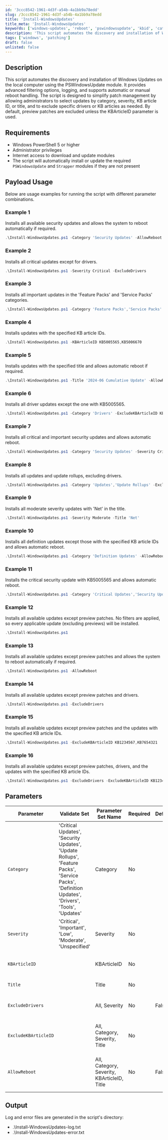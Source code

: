 ```yaml
---
id: '3ccc8542-1961-4d3f-a54b-4a1bb9a78edd'
slug: /3ccc8542-1961-4d3f-a54b-4a1bb9a78edd
title: 'Install-WindowsUpdates'
title_meta: 'Install-WindowsUpdates'
keywords: ['windows-updates', 'reboot', 'pswindowsupdate', 'kbid', 'category', 'severity', 'drivers']
description: 'This script automates the discovery and installation of Windows Updates on the local computer using the PSWindowsUpdate module. It provides advanced filtering options, logging, and supports automatic or manual reboot handling. The script is designed to simplify patch management by allowing administrators to select updates by category, severity, KB article ID, or title, and to exclude specific drivers or KB articles as needed. By default, preview patches are excluded unless the KBArticleID parameter is used.'
tags: ['windows', 'patching']
draft: false
unlisted: false
---
```


## Description

This script automates the discovery and installation of Windows Updates on the local computer using the PSWindowsUpdate module. It provides advanced filtering options, logging, and supports automatic or manual reboot handling. The script is designed to simplify patch management by allowing administrators to select updates by category, severity, KB article ID, or title, and to exclude specific drivers or KB articles as needed. By default, preview patches are excluded unless the KBArticleID parameter is used.

## Requirements

- Windows PowerShell 5 or higher
- Administrator privileges
- Internet access to download and update modules
- The script will automatically install or update the required `PSWindowsUpdate` and `Strapper` modules if they are not present

## Payload Usage

Below are usage examples for running the script with different parameter combinations.

### Example 1

Installs all available security updates and allows the system to reboot automatically if required.

```powershell
.\Install-WindowsUpdates.ps1 -Category 'Security Updates' -AllowReboot
```

### Example 2

Installs all critical updates except for drivers.

```powershell
.\Install-WindowsUpdates.ps1 -Severity Critical -ExcludeDrivers
```

### Example 3

Installs all important updates in the 'Feature Packs' and 'Service Packs' categories.

```powershell
.\Install-WindowsUpdates.ps1 -Category 'Feature Packs','Service Packs' -Severity Important
```

### Example 4

Installs updates with the specified KB article IDs.

```powershell
.\Install-WindowsUpdates.ps1 -KBArticleID KB5005565,KB5006670
```

### Example 5

Installs updates with the specified title and allows automatic reboot if required.

```powershell
.\Install-WindowsUpdates.ps1 -Title '2024-06 Cumulative Update' -AllowReboot
```

### Example 6

Installs all driver updates except the one with KB5005565.

```powershell
.\Install-WindowsUpdates.ps1 -Category 'Drivers' -ExcludeKBArticleID KB5005565
```

### Example 7

Installs all critical and important security updates and allows automatic reboot.

```powershell
.\Install-WindowsUpdates.ps1 -Category 'Security Updates' -Severity Critical,Important -AllowReboot
```

### Example 8

Installs all updates and update rollups, excluding drivers.

```powershell
.\Install-WindowsUpdates.ps1 -Category 'Updates','Update Rollups' -ExcludeDrivers
```

### Example 9

Installs all moderate severity updates with 'Net' in the title.

```powershell
.\Install-WindowsUpdates.ps1 -Severity Moderate -Title 'Net'
```

### Example 10

Installs all definition updates except those with the specified KB article IDs and allows automatic reboot.

```powershell
.\Install-WindowsUpdates.ps1 -Category 'Definition Updates' -AllowReboot -ExcludeKBArticleID KB1234567,KB7654321
```

### Example 11

Installs the critical security update with KB5005565 and allows automatic reboot.

```powershell
.\Install-WindowsUpdates.ps1 -Category 'Critical Updates','Security Updates' -Severity Critical -KBArticleID KB5005565 -AllowReboot
```

### Example 12

Installs all available updates except preview patches. No filters are applied, so every applicable update (excluding previews) will be installed.

```powershell
.\Install-WindowsUpdates.ps1
```

### Example 13

Installs all available updates except preview patches and allows the system to reboot automatically if required.

```powershell
.\Install-WindowsUpdates.ps1 -AllowReboot
```

### Example 14

Installs all available updates except preview patches and drivers.

```powershell
.\Install-WindowsUpdates.ps1 -ExcludeDrivers
```

### Example 15

Installs all available updates except preview patches and the updates with the specified KB article IDs.

```powershell
.\Install-WindowsUpdates.ps1 -ExcludeKBArticleID KB1234567,KB7654321
```

### Example 16

Installs all available updates except preview patches, drivers, and the updates with the specified KB article IDs.

```powershell
.\Install-WindowsUpdates.ps1 -ExcludeDrivers -ExcludeKBArticleID KB1234567,KB7654321
```

## Parameters

| Parameter           | Validate Set                                                                                      | Parameter Set Name      | Required | Default | Type      | Description                                                                 |
|---------------------|--------------------------------------------------------------------------------------------------|------------------------|----------|---------|-----------|-----------------------------------------------------------------------------|
| `Category`          | 'Critical Updates', 'Security Updates', 'Update Rollups', 'Feature Packs', 'Service Packs', 'Definition Updates', 'Drivers', 'Tools', 'Updates' | Category               | No       |         | String[]   | One or more update categories to include                                    |
| `Severity`          | 'Critical', 'Important', 'Low', 'Moderate', 'Unspecified'                                        | Severity               | No       |         | String[]   | One or more update severities to include                                    |
| `KBArticleID`       |                                                                                                  | KBArticleID            | No       |         | String[]   | One or more KB article IDs to include                                       |
| `Title`             |                                                                                                  | Title                  | No       |         | String  | Update titles to include                                        |
| `ExcludeDrivers`    |                                                                                                  | All, Severity          | No       | False   | Switch     | Excludes updates in the 'Drivers' category                                  |
| `ExcludeKBArticleID`|                                                                                                  | All, Category, Severity, Title| No       |         | String[]   | One or more KB article IDs to exclude from installation                     |
| `AllowReboot`       |                                                                                                  | All, Category, Severity, KBArticleID, Title | No       | False   | Switch     | Allows the computer to reboot automatically if required after updates        |

## Output

Log and error files are generated in the script's directory:

- .\Install-WindowsUpdates-log.txt  
- .\Install-WindowsUpdates-error.txt
